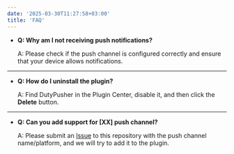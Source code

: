 ```yaml
---
date: '2025-03-30T11:27:58+03:00'
title: 'FAQ'
---
```


- **Q: Why am I not receiving push notifications?**

  A: Please check if the push channel is configured correctly and ensure that your device allows notifications.

---

- **Q: How do I uninstall the plugin?**

  A: Find DutyPusher in the Plugin Center, disable it, and then click the **Delete** button.

---

- **Q: Can you add support for [XX] push channel?**

  A: Please submit an [Issue](https://github.com/MorCherlf/FFXIVDutyPusher/issues/new/choose) to this repository with the push channel name/platform, and we will try to add it to the plugin.
